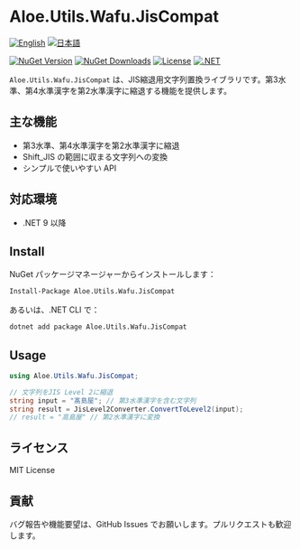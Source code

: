 # Aloe.Utils.Wafu.JisCompat

[![English](https://img.shields.io/badge/Language-English-blue)](./README.md)
[![日本語](https://img.shields.io/badge/言語-日本語-blue)](./README.ja.md)

[![NuGet Version](https://img.shields.io/nuget/v/Aloe.Utils.Wafu.JisCompat.svg)](https://www.nuget.org/packages/Aloe.Utils.Wafu.JisCompat)
[![NuGet Downloads](https://img.shields.io/nuget/dt/Aloe.Utils.Wafu.JisCompat.svg)](https://www.nuget.org/packages/Aloe.Utils.Wafu.JisCompat)
[![License](https://img.shields.io/github/license/ted-sharp/aloe-utils-wafu-date.svg)](LICENSE)
[![.NET](https://img.shields.io/badge/.NET-9.0-blue.svg)](https://dotnet.microsoft.com/download/dotnet/9.0)

`Aloe.Utils.Wafu.JisCompat` は、JIS縮退用文字列置換ライブラリです。第3水準、第4水準漢字を第2水準漢字に縮退する機能を提供します。

## 主な機能

* 第3水準、第4水準漢字を第2水準漢字に縮退
* Shift_JIS の範囲に収まる文字列への変換
* シンプルで使いやすい API

## 対応環境

* .NET 9 以降

## Install

NuGet パッケージマネージャーからインストールします：

```cmd
Install-Package Aloe.Utils.Wafu.JisCompat
```

あるいは、.NET CLI で：

```cmd
dotnet add package Aloe.Utils.Wafu.JisCompat
```

## Usage

```csharp
using Aloe.Utils.Wafu.JisCompat;

// 文字列をJIS Level 2に縮退
string input = "髙島屋"; // 第3水準漢字を含む文字列
string result = JisLevel2Converter.ConvertToLevel2(input);
// result = "高島屋" // 第2水準漢字に変換
```

## ライセンス

MIT License

## 貢献

バグ報告や機能要望は、GitHub Issues でお願いします。プルリクエストも歓迎します。

